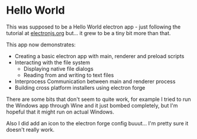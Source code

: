 # Hello World

This was supposed to be a Hello World electron app - just following the tutorial at [electronjs.org](https://www.electronjs.org/docs/latest/get-started/quick-start) but... it grew to be a tiny bit more than that.

This app now demonstrates:

- Creating a basic electron app with main, renderer and preload scripts
- Interacting with the file system
  - Displaying native file dialogs
  - Reading from and writing to text files
- Interprocess Communication between main and renderer process
- Building cross platform installers using electron forge

There are some bits that don't seem to quite work, for example I tried to run the Windows app through Wine and it just bombed completely, but I'm hopeful that it might run on actual Windows.

Also I did add an icon to the electron forge config buuut... I'm pretty sure it doesn't really work.

